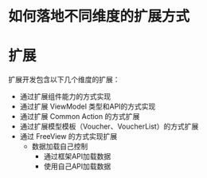 # 如何落地不同维度的扩展方式

<a name="0SRLV"></a>
# 扩展
扩展开发包含以下几个维度的扩展：

- 通过扩展组件能力的方式实现
- 通过扩展 ViewModel 类型和API的方式实现
- 通过扩展 Common Action 的方式扩展
- 通过扩展模型模板（Voucher、VoucherList）的方式扩展
- 通过 FreeView 的方式实现扩展  
  - 数据加载自己控制
    - 通过框架API加载数据
    - 使用自己API加载数据

